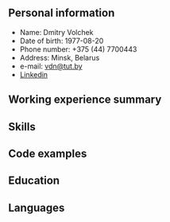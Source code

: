 ## Personal information

* Name: Dmitry Volchek
* Date of birth: 1977-08-20
* Phone number: +375 (44) 7700443 
* Address: Minsk, Belarus
* e-mail: vdn@tut.by
* [Linkedin](https://www.linkedin.com/in/дмитрий-волчек-317bb551)

## Working experience summary

## Skills

## Code examples

## Education

## Languages
